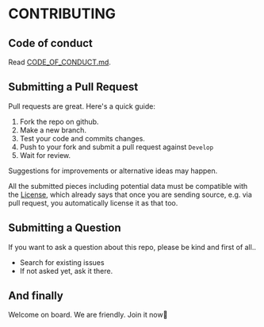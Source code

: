 # CONTRIBUTING

## Code of conduct
Read [CODE_OF_CONDUCT.md](/CODE_OF_CONDUCT.md).  

## Submitting a Pull Request
Pull requests are great. Here's a quick guide:

1. Fork the repo on github.  
2. Make a new branch.  
3. Test your code and commits changes.
4. Push to your fork and submit a pull request against `Develop`  
5. Wait for review.  

Suggestions for improvements or alternative ideas may happen.  

All the submitted pieces including potential data must be compatible with the [License](/LICENSE), which already says that once you are sending source, e.g. via pull request, you automatically license it as that too.  

## Submitting a Question

If you want to ask a question about this repo, please be kind
and first of all..

* Search for existing issues  
* If not asked yet, ask it there.  

## And finally
Welcome on board. We are friendly. Join it now👀